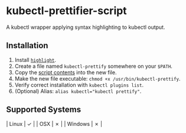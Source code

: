 # kubectl-prettifier-script
 A kubectl wrapper applying syntax highlighting to kubectl output.

## Installation

1. Install [`highlight`][1].
1. Create a file named `kubectl-prettify` somewhere on your `$PATH`.
1. Copy the [script contents][2] into the new file.
1. Make the new file executable: `chmod +x /usr/bin/kubectl-prettify`.
1. Verify correct installation with `kubectl plugins list`.
1. (Optional) Alias: `alias kubectl="kubectl prettify"`.


## Supported Systems

| Linux   | ✓ |
| OSX     | ✗ |
| Windows | ✗ |

[1]: http://manpages.ubuntu.com/manpages/cosmic/man1/highlight.1.html
[2]: https://github.com/aklin/kubectl-prettifier-script/blob/master/kubectl-wrapper.sh
